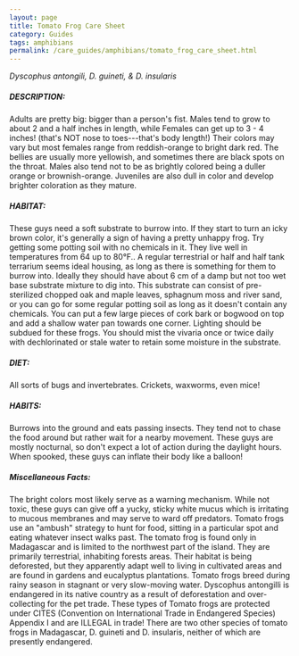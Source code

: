 ```yaml
---
layout: page
title: Tomato Frog Care Sheet
category: Guides
tags: amphibians
permalink: /care_guides/amphibians/tomato_frog_care_sheet.html
---
```


*Dyscophus antongili, D. guineti, & D. insularis*


##### DESCRIPTION: 

Adults are pretty big: bigger than a person's fist. Males tend to grow to about 2 and a half inches in length, while Females can get up to 3 - 4 inches! (that's NOT nose to toes---that's body length!) Their colors may vary but most females range from reddish-orange to bright dark red. The bellies are usually more yellowish, and sometimes there are black spots on the throat. Males also tend not to be as brightly colored being a duller orange or brownish-orange. Juveniles are also dull in color and develop brighter coloration as they mature.

##### HABITAT: 

These guys need a soft substrate to burrow into. If they start to turn an icky brown color, it's generally a sign of having a pretty unhappy frog. Try getting some potting soil with no chemicals in it. They live well in temperatures from 64 up to 80°F.. A regular terrestrial or half and half tank terrarium seems ideal housing, as long as there is something for them to burrow into. Ideally they should have about 6 cm of a damp but not too wet base substrate mixture to dig into. This substrate can consist of pre-sterilized chopped oak and maple leaves, sphagnum moss and river sand, or you can go for some regular potting soil as long as it doesn't contain any chemicals. You can put a few large pieces of cork bark or bogwood on top and add a shallow water pan towards one corner. Lighting should be subdued for these frogs. You should mist the vivaria once or twice daily with dechlorinated or stale water to retain some moisture in the substrate.

##### DIET: 

All sorts of bugs and invertebrates. Crickets, waxworms, even mice!

##### HABITS: 

Burrows into the ground and eats passing insects. They tend not to chase the food around but rather wait for a nearby movement. These guys are mostly nocturnal, so don't expect a lot of action during the daylight hours. When spooked, these guys can inflate their body like a balloon!

##### Miscellaneous Facts: 

The bright colors most likely serve as a warning mechanism. While not toxic, these guys can give off a yucky, sticky white mucus which is irritating to mucous membranes and may serve to ward off predators. Tomato frogs use an "ambush" strategy to hunt for food, sitting in a particular spot and eating whatever insect walks past. The tomato frog is found only in Madagascar and is limited to the northwest part of the island. They are primarily terrestrial, inhabiting forests areas. Their habitat is being deforested, but they apparently adapt well to living in cultivated areas and are found in gardens and eucalyptus plantations. Tomato frogs breed during rainy season in stagnant or very slow-moving water. Dyscophus antongilli is endangered in its native country as a result of deforestation and over-collecting for the pet trade. These types of Tomato frogs are protected under CITES (Convention on International Trade in Endangered Species) Appendix I and are ILLEGAL in trade! There are two other species of tomato frogs in Madagascar, D. guineti and D. insularis, neither of which are presently endangered.
